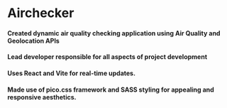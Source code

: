 # Airchecker
#### Created dynamic  air quality checking application using Air Quality and Geolocation APIs
#### Lead developer responsible for all aspects of project development
#### Uses React and Vite for real-time updates.
#### Made use of pico.css framework and SASS styling for appealing and responsive aesthetics.
